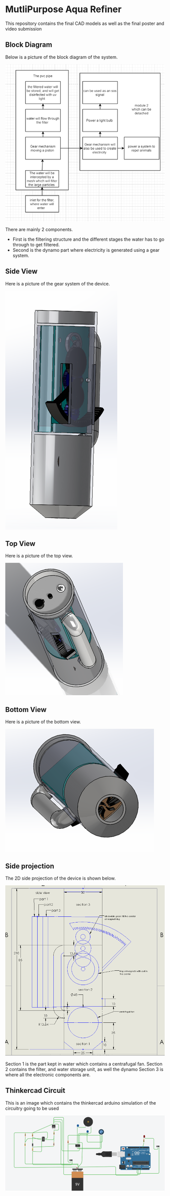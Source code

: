 # MutliPurpose Aqua Refiner
This repository contains the final CAD models as well as the final poster and video submission

## Block Diagram
Below is a picture of the block diagram of the system.

![block diagram](block_diagram.PNG?v=4&s=200)

There are mainly 2 components. 
- First is the filtering structure and the different stages the water has to go through to get filtered.
- Second is the dynamo part where electricity is generated using a gear system.

## Side View
Here is a picture of the gear system of the device.

![gear system](gear_system.PNG)

## Top View
Here is a picture of the top view.

![top view](top_view.PNG)

## Bottom View 
Here is a picture of the bottom view.

![bottom view](bottom_view.PNG)

## Side projection
The 2D side projection of the device is shown below.

![2-D projection](2_D_design_labaled.PNG)

Section 1 is the part kept in water which contains a centrafugal fan.
Section 2 contains the filter, and water storage unit, as well the dynamo 
Section 3 is where all the electronic components are.

## Thinkercad Circuit 
This is an image which contains the thinkercad arduino simulation of the circuitry going to be used

![thinker cad](tinkercad_simulation.PNG)
